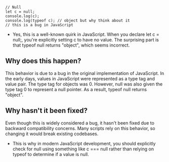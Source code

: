 ```
// Null
let c = null;
console.log(c);
console.log(typeof c); // object but why think about it
// this is a bug in JavaScript 
```
- Yes, this is a well-known quirk in JavaScript. When you declare let c = null;, you're explicitly setting c to have no value. The surprising part is that typeof null returns "object", which seems incorrect.

## Why does this happen?
This behavior is due to a bug in the original implementation of JavaScript. In the early days, values in JavaScript were represented as a type tag and value pair. The type tag for objects was 0. However, null was also given the type tag 0 to represent a null pointer. As a result, typeof null returns "object".

## Why hasn't it been fixed?
Even though this is widely considered a bug, it hasn't been fixed due to backward compatibility concerns. Many scripts rely on this behavior, so changing it would break existing codebases.

- This is why in modern JavaScript development, you should explicitly check for null using something like c === null rather than relying on typeof to determine if a value is null.